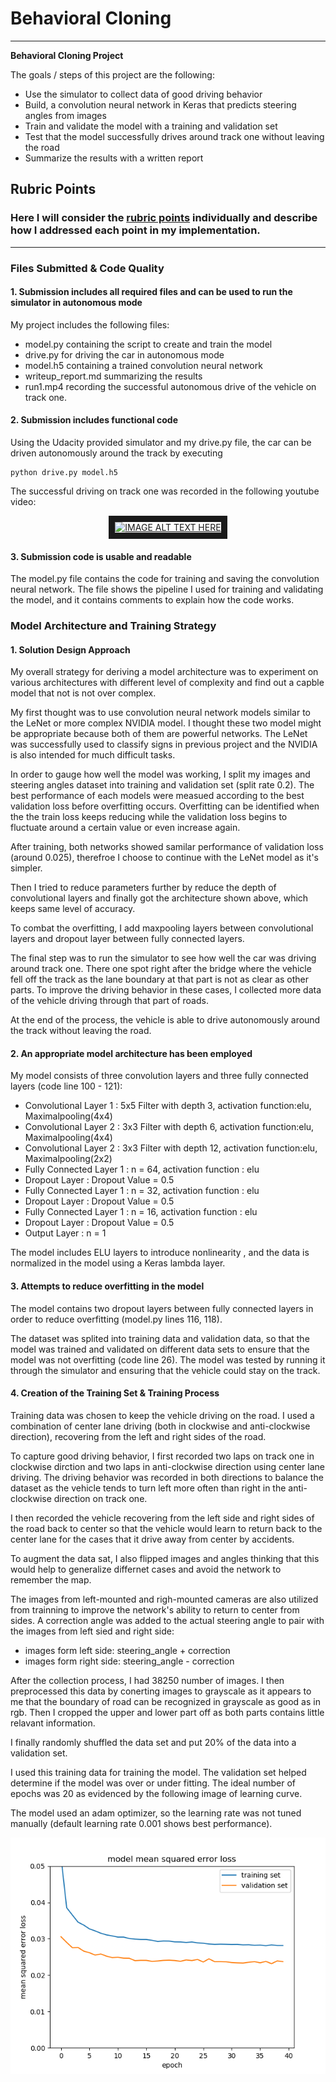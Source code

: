 # **Behavioral Cloning** 


---

**Behavioral Cloning Project**

The goals / steps of this project are the following:
* Use the simulator to collect data of good driving behavior
* Build, a convolution neural network in Keras that predicts steering angles from images
* Train and validate the model with a training and validation set
* Test that the model successfully drives around track one without leaving the road
* Summarize the results with a written report





## Rubric Points
### Here I will consider the [rubric points](https://review.udacity.com/#!/rubrics/432/view) individually and describe how I addressed each point in my implementation.  

---
### Files Submitted & Code Quality

#### 1. Submission includes all required files and can be used to run the simulator in autonomous mode

My project includes the following files:
* model.py containing the script to create and train the model
* drive.py for driving the car in autonomous mode
* model.h5 containing a trained convolution neural network 
* writeup_report.md summarizing the results
* run1.mp4 recording the successful autonomous drive of the vehicle on track one.

#### 2. Submission includes functional code
Using the Udacity provided simulator and my drive.py file, the car can be driven autonomously around the track by executing 
```
python drive.py model.h5
```
The successful driving on track one was recorded in the following youtube video:
<p align="center">
<a href="https://www.youtube.com/watch?v=44zP_gN38Q4&feature=youtu.be
" target="_blank"><img src="https://i.ytimg.com/vi/44zP_gN38Q4/1.jpg?time=1536231135663" 
alt="IMAGE ALT TEXT HERE" width="240" height="180" border="10"/></a>
</p>

#### 3. Submission code is usable and readable

The model.py file contains the code for training and saving the convolution neural network. The file shows the pipeline I used for training and validating the model, and it contains comments to explain how the code works.



### Model Architecture and Training Strategy

#### 1. Solution Design Approach

My overall strategy for deriving a model architecture was to experiment on various architectures with different level of complexity and find out a capble model that not is not over complex.

My first thought was to use convolution neural network models similar to the LeNet or more complex NVIDIA model. I thought these two model might be appropriate because both of them are powerful networks. The LeNet was successfully used to classify signs in previous project and the NVIDIA is also intended for much difficult tasks.

In order to gauge how well the model was working, I split my images and steering angles dataset into training and validation set (split rate 0.2). The best performance of each models were measued according to the best validation loss before overfitting occurs. Overfitting can be identified when the the train loss keeps reducing while the validation loss begins to fluctuate around a certain value or even increase again.

After training, both networks showed samilar performance of validation loss (around 0.025), therefroe I choose to continue with the LeNet model as it's simpler. 

Then I tried to reduce parameters further by reduce the depth of convolutional layers and finally got the architecture shown above, which keeps same level of accuracy.

To combat the overfitting, I add maxpooling layers between convolutional layers and dropout layer between fully connected layers.

The final step was to run the simulator to see how well the car was driving around track one. There one spot right after the bridge where the vehicle fell off the track as the lane boundary at that part is not as clear as other parts. To improve the driving behavior in these cases, I collected more data of the vehicle driving through that part of roads.

At the end of the process, the vehicle is able to drive autonomously around the track without leaving the road.

#### 2. An appropriate model architecture has been employed

My model consists of three convolution layers and three fully connected layers (code line 100 - 121):

* Convolutional Layer 1 : 5x5 Filter with depth 3, activation function:elu, Maximalpooling(4x4)
* Convolutional Layer 2 : 3x3 Filter with depth 6, activation function:elu, Maximalpooling(4x4)
* Convolutional Layer 2 : 3x3 Filter with depth 12, activation function:elu, Maximalpooling(2x2)
* Fully Connected Layer 1 : n = 64, activation function : elu
* Dropout Layer : Dropout Value = 0.5
* Fully Connected Layer 1 : n = 32, activation function : elu
* Dropout Layer : Dropout Value = 0.5
* Fully Connected Layer 1 : n = 16, activation function : elu
* Dropout Layer : Dropout Value = 0.5
* Output Layer : n = 1

The model includes ELU layers to introduce nonlinearity , and the data is normalized in the model using a Keras lambda layer. 


#### 3. Attempts to reduce overfitting in the model

The model contains two dropout layers between fully connected layers in order to reduce overfitting (model.py lines 116, 118). 

The dataset was splited into training data and validation data, so that the model was trained and validated on different data sets to ensure that the model was not overfitting (code line 26). The model was tested by running it through the simulator and ensuring that the vehicle could stay on the track.

#### 4. Creation of the Training Set & Training Process

Training data was chosen to keep the vehicle driving on the road. I used a combination of center lane driving (both in clockwise and anti-clockwise direction), recovering from the left and right sides of the road.

To capture good driving behavior, I first recorded two laps on track one in clockwise dirction and two laps in anti-clockwise direction using center lane driving. The driving behavior was recorded in both directions to balance the dataset as the vehicle tends to turn left more often than right in the anti-clockwise direction on track one. 

I then recorded the vehicle recovering from the left side and right sides of the road back to center so that the vehicle would learn to return back to the center lane for the cases that it drive away from center by accidents. 

To augment the data sat, I also flipped images and angles thinking that this would help to generalize differnet cases and avoid the network to remember the map. 

The images from left-mounted and righ-mounted cameras are also utilized from trainning to improve the network's ability to return to center from sides. A correction angle was added to the actual steering angle to pair with the images from left sied and right side:
* images form left side: steering_angle + correction
* images form right side: steering_angle - correction

After the collection process, I had 38250 number of images. I then preprocessed this data by conerting images to grayscale as it appears to me that the boundary of road can be recognized in grayscale as good as in rgb. Then I cropped the upper and lower part off as both parts contains little relavant information.

I finally randomly shuffled the data set and put 20% of the data into a validation set. 

I used this training data for training the model. The validation set helped determine if the model was over or under fitting. The ideal number of epochs was 20 as evidenced by the following image of learning curve. 

The model used an adam optimizer, so the learning rate was not tuned manually (default learning rate 0.001 shows best performance).

![sample_dataset](https://github.com/JiashengYan/CarND-Term1-P3/blob/master/Train_Loss_Curve.png)
